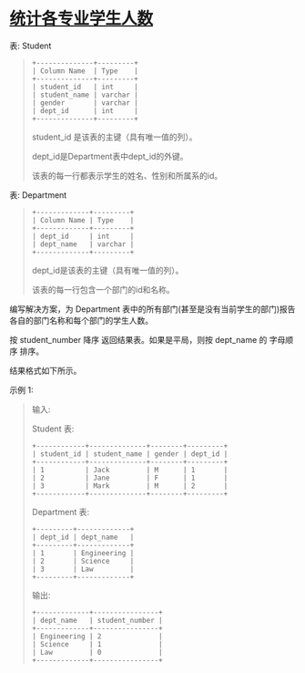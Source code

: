 #  [统计各专业学生人数](https://leetcode.cn/problems/count-student-number-in-departments)

表: Student
> ```
> +--------------+---------+
> | Column Name  | Type    |
> +--------------+---------+
> | student_id   | int     |
> | student_name | varchar |
> | gender       | varchar |
> | dept_id      | int     |
> +--------------+---------+
> ```
> student_id 是该表的主键（具有唯一值的列）。
> 
> dept_id是Department表中dept_id的外键。
> 
> 该表的每一行都表示学生的姓名、性别和所属系的id。
 

表: Department
> ```
> +-------------+---------+
> | Column Name | Type    |
> +-------------+---------+
> | dept_id     | int     |
> | dept_name   | varchar |
> +-------------+---------+
> ```
> dept_id是该表的主键（具有唯一值的列）。
> 
> 该表的每一行包含一个部门的id和名称。
 

编写解决方案，为 Department 表中的所有部门(甚至是没有当前学生的部门)报告各自的部门名称和每个部门的学生人数。

按 student_number 降序 返回结果表。如果是平局，则按 dept_name 的  字母顺序 排序。

结果格式如下所示。

 

示例 1:

> 输入: 
> 
> Student 表:
> ```
> +------------+--------------+--------+---------+
> | student_id | student_name | gender | dept_id |
> +------------+--------------+--------+---------+
> | 1          | Jack         | M      | 1       |
> | 2          | Jane         | F      | 1       |
> | 3          | Mark         | M      | 2       |
> +------------+--------------+--------+---------+
> ```
> Department 表:
> ```
> +---------+-------------+
> | dept_id | dept_name   |
> +---------+-------------+
> | 1       | Engineering |
> | 2       | Science     |
> | 3       | Law         |
> +---------+-------------+
> ```
> 输出: 
> ```
> +-------------+----------------+
> | dept_name   | student_number |
> +-------------+----------------+
> | Engineering | 2              |
> | Science     | 1              |
> | Law         | 0              |
> +-------------+----------------+
> ```